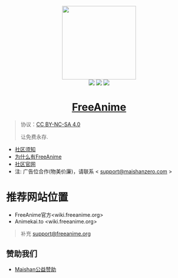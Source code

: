 
<p align="center">
    <a href="https://freeanime.org">
        <img width="200" src="https://tws.titannet.io/link?cid=bafkreiadp2q2te6vhwywepxnjz5evlrw2kssdinmjzn4gmsdyi4wrjdjca&ts=1743833739">
    </a>
    <br >
    <a href="https://freeanime.org/"><img src="https://img.shields.io/badge/%3E-HOME-green.svg"></a>
    <a href="https://wiki.freeanime.org/about/"><img src="https://img.shields.io/badge/%3E-ABOUT-green.svg"></a>
    <a href=" support@freeanime.org "><img src="https://img.shields.io/badge/%3E-Email-green.svg"></a>
</p>

<h1 align="center"><a href="https://github.com/maishaninc/freeanime">FreeAnime</a></h1>

> 协议：[CC BY-NC-SA 4.0](https://creativecommons.org/licenses/by-nc-sa/4.0/deed.zh)
> 
> 让免费永存.

* [社区须知](https://wiki.freeanime.org)
* [为什么有FreeAnime](https://wiki.freeanime.org)
* [社区官网](https://wiki.freeanime.org)
* 注: 广告位合作(物美价廉)，请联系 < support@maishanzero.com >

# 推荐网站位置

* FreeAnime官方<wiki.freeanime.org>
* Animekai.to <wiki.freeanime.org>

> 补充 support@freeanime.org


## 赞助我们

* [Maishan公益赞助](https://pay.maishanzero.com/freeanime)
